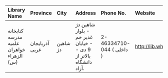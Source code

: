 | Library Name                             | Province       | City     | Address                                                                | Phone No.                 | Website           |
|:-----------------------------------------|:---------------|:---------|:-----------------------------------------------------------------------|:--------------------------|:------------------|
| كتابخانه مدرسه علمیه خواهران الزهراء (س) | آذربایجان غربی | شاهین دژ | شاهین دژ - بلوار غدیر خم - خیابان 9 دی - بالاتر از دانشگاه آزاد.       | 2-46334710-044 ( داخلی  ) | http://lib.whc.ir |